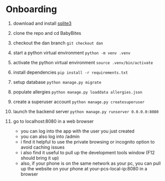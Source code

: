# Onboarding

1. download and install [sqlite3](https://sqlite.org/download.html)

2. clone the repo and cd BabyBites

3. checkout the dan branch
    `git checkout dan`

4. start a python virtual environment
    `python -m venv .venv`

5. activate the python virtual environment
    `source .venv/bin/activate`

6. install dependencies
    `pip install -r requirements.txt`

7. setup database
   `python manage.py migrate`

8. populate allergies
    `python manage.py loaddata allergies.json`

9. create a superuser account
    `python manage.py createsuperuser`

10. launch the backend server
    `python manage.py runserver 0.0.0.0:8080`   

11. go to localhost:8080 in a web browser
    - you can log into the app with the user you just created
    - you can also log into /admin
    - i find it helpful to use the private browsing or incognito option to avoid caching issues
    - i also find it useful to pull up the development tools window (F12 should bring it up)
    - also, if your phone is on the same network as your pc, you can pull up the website on your phone at your-pcs-local-ip:8080 in a browser
